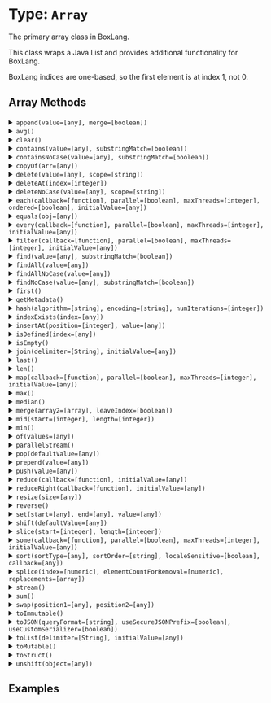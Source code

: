 [comment]: # (Note: This documentation is generated dynamically in the build process.  To modify the contents, change the javadoc on the type class, itself)

# Type: `Array`

The primary array class in BoxLang.

This class wraps a Java List and provides additional functionality for BoxLang.

 BoxLang indices are one-based, so the first element is at index 1, not 0.

## Array Methods

<details>
<summary><code>append(value=[any], merge=[boolean])</code></summary>
<p>Append a value to an array
</p></details>
<details>
<summary><code>avg()</code></summary>
<p>Return length of array
</p></details>
<details>
<summary><code>clear()</code></summary>
<p>Clear all items from array
</p></details>
<details>
<summary><code>contains(value=[any], substringMatch=[boolean])</code></summary>
<p>Array finders and contains functions with and without case sensitivity.

Please note that "contain" methods return a boolean, while "find" methods return an index.
</p></details>
<details>
<summary><code>containsNoCase(value=[any], substringMatch=[boolean])</code></summary>
<p>Array finders and contains functions with and without case sensitivity.

Please note that "contain" methods return a boolean, while "find" methods return an index.
</p></details>
<details>
<summary><code>copyOf(arr=[any])</code></summary>
<p>Create a new Array from a list of values.
</p></details>
<details>
<summary><code>delete(value=[any], scope=[string])</code></summary>
<p>Delete first occurance of item in array case sensitive
</p></details>
<details>
<summary><code>deleteAt(index=[integer])</code></summary>
<p>Delete item at specified index in array
</p></details>
<details>
<summary><code>deleteNoCase(value=[any], scope=[string])</code></summary>
<p>Delete first occurance of item in array case sensitive
</p></details>
<details>
<summary><code>each(callback=[function], parallel=[boolean], maxThreads=[integer], ordered=[boolean], initialValue=[any])</code></summary>
<p>Used to iterate over an array and run the function closure for each item in the array.
</p></details>
<details>
<summary><code>equals(obj=[any])</code></summary>
<p>Verifies equality with the following rules:
 - Same object
 - Super class
</p></details>
<details>
<summary><code>every(callback=[function], parallel=[boolean], maxThreads=[integer], initialValue=[any])</code></summary>
<p>Returns true if every closure returns true, otherwise false
</p></details>
<details>
<summary><code>filter(callback=[function], parallel=[boolean], maxThreads=[integer], initialValue=[any])</code></summary>
<p>Used to filter an array to items for which the closure function returns true.
</p></details>
<details>
<summary><code>find(value=[any], substringMatch=[boolean])</code></summary>
<p>This function searches the array for the specified value. Returns the index in the array of the first match, or 0 if there is
                     no match.
</p></details>
<details>
<summary><code>findAll(value=[any])</code></summary>
<p>Return an array containing the indexes of matched values
</p></details>
<details>
<summary><code>findAllNoCase(value=[any])</code></summary>
<p>Return an array containing the indexes of matched values
</p></details>
<details>
<summary><code>findNoCase(value=[any], substringMatch=[boolean])</code></summary>
<p>Array finders and contains functions with and without case sensitivity.

Please note that "contain" methods return a boolean, while "find" methods return an index.
</p></details>
<details>
<summary><code>first()</code></summary>
<p>Return first item in array
</p></details>
<details>
<summary><code>getMetadata()</code></summary>
<p>Gets metadata for items of an array and indicates the array type.
</p></details>
<details>
<summary><code>hash(algorithm=[string], encoding=[string], numIterations=[integer])</code></summary>
<p>Creates an algorithmic hash of an object
</p></details>
<details>
<summary><code>indexExists(index=[any])</code></summary>
<p>Returns whether there exists an item in the array at the selected index.
</p></details>
<details>
<summary><code>insertAt(position=[integer], value=[any])</code></summary>
<p>Append a value to an array
</p></details>
<details>
<summary><code>isDefined(index=[any])</code></summary>
<p>Returns whether there exists an item in the array at the selected index.
</p></details>
<details>
<summary><code>isEmpty()</code></summary>
<p>Determine whether a given value is empty
</p></details>
<details>
<summary><code>join(delimiter=[String], initialValue=[any])</code></summary>
<p>Used to iterate over an array and run the function closure for each item in the array.
</p></details>
<details>
<summary><code>last()</code></summary>
<p>Return first item in array
</p></details>
<details>
<summary><code>len()</code></summary>
<p>Returns the absolute value of a number
</p></details>
<details>
<summary><code>map(callback=[function], parallel=[boolean], maxThreads=[integer], initialValue=[any])</code></summary>
<p>Iterates over every entry of the array and calls the closure function to work on the element of the array.

The returned value will be set at the
 same index in a new array and the new array will be returned
</p></details>
<details>
<summary><code>max()</code></summary>
<p>Return length of array
</p></details>
<details>
<summary><code>median()</code></summary>
<p>Return the median value of an array.

Will only work on arrays that contain only numeric values.
</p></details>
<details>
<summary><code>merge(array2=[array], leaveIndex=[boolean])</code></summary>
<p>This function creates a new array with data from the two passed arrays.

To add all the data from one array into another without creating a new
 array see the built in function ArrayAppend(arr1, arr2, true).
</p></details>
<details>
<summary><code>mid(start=[integer], length=[integer])</code></summary>
<p>Extracts a sub array from an existing array.
</p></details>
<details>
<summary><code>min()</code></summary>
<p>Return length of array
</p></details>
<details>
<summary><code>of(values=[any])</code></summary>
<p>Create an Array from a list of values.

Each value is passed in as a separate argument
</p></details>
<details>
<summary><code>parallelStream()</code></summary>
<p>Returns a parallel stream of the array
</p></details>
<details>
<summary><code>pop(defaultValue=[any])</code></summary>
<p>Remove last item in array and return it
</p></details>
<details>
<summary><code>prepend(value=[any])</code></summary>
<p>Append a value to the start an array
</p></details>
<details>
<summary><code>push(value=[any])</code></summary>
<p>Adds an element or an object to the end of an array, then returns the size of the modified array.
</p></details>
<details>
<summary><code>reduce(callback=[function], initialValue=[any])</code></summary>
<p>Run the provided udf over the array to reduce the values to a single output
</p></details>
<details>
<summary><code>reduceRight(callback=[function], initialValue=[any])</code></summary>
<p>This function iterates over every element of the array and calls the closure to work on that element.

It will reduce the array to a single value,
 from the right to the left, and return it.
</p></details>
<details>
<summary><code>resize(size=[any])</code></summary>
<p>Resets an array to a specified minimum number of elements.

This can improve performance, if used to size an array to its
 expected maximum. For more than 500 elements, use arrayResize
 immediately after using the ArrayNew BIF.
</p></details>
<details>
<summary><code>reverse()</code></summary>
<p>Returns an array with all of the elements reversed.

The value in [0] within the input array will then exist in [n] in the output array, where n is
 the amount of elements in the array minus one.
</p></details>
<details>
<summary><code>set(start=[any], end=[any], value=[any])</code></summary>
<p>In a one-dimensional array, sets the elements in a specified
 index range to a value.

Useful for initializing an array after
 a call to arrayNew.
</p></details>
<details>
<summary><code>shift(defaultValue=[any])</code></summary>
<p>Removes the first element from an array and returns the removed element.

This method changes the length of the array. If used on an empty array, an
 exception will be thrown.
</p></details>
<details>
<summary><code>slice(start=[integer], length=[integer])</code></summary>
<p>Extracts a sub array from an existing array.
</p></details>
<details>
<summary><code>some(callback=[function], parallel=[boolean], maxThreads=[integer], initialValue=[any])</code></summary>
<p>Calls a given closure/function with every element in a given array and returns true if one of the closure calls returns true
</p></details>
<details>
<summary><code>sort(sortType=[any], sortOrder=[string], localeSensitive=[boolean], callback=[any])</code></summary>
<p>Sorts array elements.
</p></details>
<details>
<summary><code>splice(index=[numeric], elementCountForRemoval=[numeric], replacements=[array])</code></summary>
<p>Modifies an array by removing elements and adding new elements.

It starts from the index, removes as many elements as specified by
 elementCountForRemoval, and puts the replacements starting from index position.
</p></details>
<details>
<summary><code>stream()</code></summary>
<p>Returns a stream of the array
</p></details>
<details>
<summary><code>sum()</code></summary>
<p>Returns the sum of all values in an array
</p></details>
<details>
<summary><code>swap(position1=[any], position2=[any])</code></summary>
<p>Swaps array values of an array at specified positions.

This function is more efficient than multiple assignment statements
</p></details>
<details>
<summary><code>toImmutable()</code></summary>
<p>Convert an array, struct or query to its immutable counterpart.
</p></details>
<details>
<summary><code>toJSON(queryFormat=[string], useSecureJSONPrefix=[boolean], useCustomSerializer=[boolean])</code></summary>
<p>Converts a ColdFusion variable into a JSON (JavaScript Object Notation) string.
</p></details>
<details>
<summary><code>toList(delimiter=[String], initialValue=[any])</code></summary>
<p>Used to iterate over an array and run the function closure for each item in the array.
</p></details>
<details>
<summary><code>toMutable()</code></summary>
<p>Convert an array, struct or query to its mutable counterpart.
</p></details>
<details>
<summary><code>toStruct()</code></summary>
<p>Transform the array to a struct, the index of the array is the key of the struct
</p></details>
<details>
<summary><code>unshift(object=[any])</code></summary>
<p>This function adds one or more elements to the beginning of the original array and returns the length of the modified array.
</p></details>


## Examples
